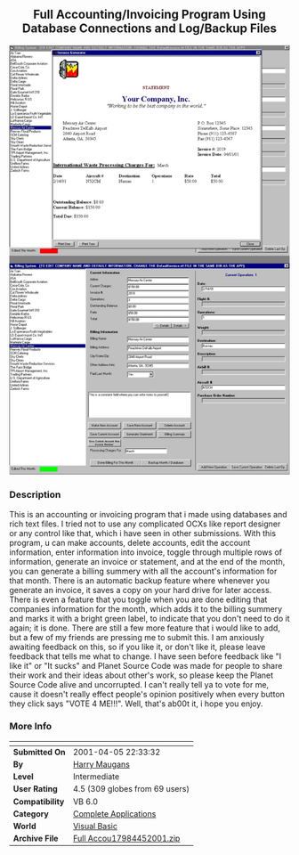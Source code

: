 ﻿<div align="center">

## Full Accounting/Invoicing Program Using Database Connections and Log/Backup Files

<img src="PIC200145231269042.jpg">
</div>

### Description

This is an accounting or invoicing program that i made using databases and rich text files. I tried not to use any complicated OCXs like report designer or any control like that, which i have seen in other submissions. With this program, u can make accounts, delete accounts, edit the account information, enter information into invoice, toggle through multiple rows of information, generate an invoice or statement, and at the end of the month, you can generate a billing summery with all the account's information for that month. There is an automatic backup feature where whenever you generate an invoice, it saves a copy on your hard drive for later access. There is even a feature that you toggle when you are done editing that companies information for the month, which adds it to the billing summery and marks it with a bright green label, to indicate that you don't need to do it again; it is done. There are still a few more feature that i would like to add, but a few of my friends are pressing me to submit this. I am anxiously awaiting feedback on this, so if you like it, or don't like it, please leave feedback that tells me what to change. I have seen before feedback like "I like it" or "It sucks" and Planet Source Code was made for people to share their work and their ideas about other's work, so please keep the Planet Source Code alive and uncorrupted. I can't really tell ya to vote for me, cause it doesn't really effect people's opinion positively when every button they click says "VOTE 4 ME!!!". Well, that's ab00t it, i hope you enjoy.
 
### More Info
 


<span>             |<span>
---                |---
**Submitted On**   |2001-04-05 22:33:32
**By**             |[Harry Maugans](https://github.com/Planet-Source-Code/PSCIndex/blob/master/ByAuthor/harry-maugans.md)
**Level**          |Intermediate
**User Rating**    |4.5 (309 globes from 69 users)
**Compatibility**  |VB 6\.0
**Category**       |[Complete Applications](https://github.com/Planet-Source-Code/PSCIndex/blob/master/ByCategory/complete-applications__1-27.md)
**World**          |[Visual Basic](https://github.com/Planet-Source-Code/PSCIndex/blob/master/ByWorld/visual-basic.md)
**Archive File**   |[Full Accou17984452001\.zip](https://github.com/Planet-Source-Code/harry-maugans-full-accounting-invoicing-program-using-database-connections-and-log-backup-__1-22175/archive/master.zip)








